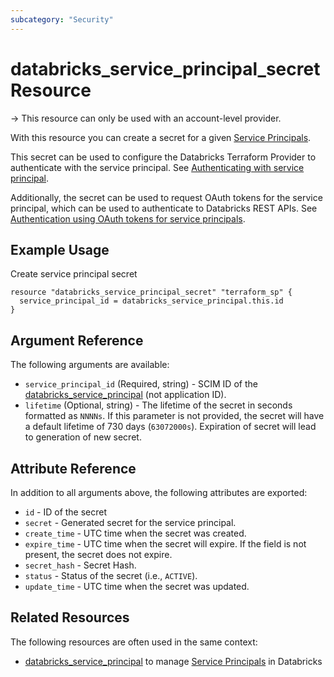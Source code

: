 ```yaml
---
subcategory: "Security"
---
```

# databricks_service_principal_secret Resource

-> This resource can only be used with an account-level provider.

With this resource you can create a secret for a given [Service Principals](https://docs.databricks.com/administration-guide/users-groups/service-principals.html).

This secret can be used to configure the Databricks Terraform Provider to authenticate with the service principal. See [Authenticating with service principal](../index.md#authenticating-with-service-principal).

Additionally, the secret can be used to request OAuth tokens for the service principal, which can be used to authenticate to Databricks REST APIs. See [Authentication using OAuth tokens for service principals](https://docs.databricks.com/dev-tools/authentication-oauth.html).

## Example Usage

Create service principal secret

```hcl
resource "databricks_service_principal_secret" "terraform_sp" {
  service_principal_id = databricks_service_principal.this.id
}
```

## Argument Reference

The following arguments are available:

* `service_principal_id` (Required, string) - SCIM ID of the [databricks_service_principal](service_principal.md) (not application ID).
* `lifetime` (Optional, string) - The lifetime of the secret in seconds formatted as `NNNNs`. If this parameter is not provided, the secret will have a default lifetime of 730 days (`63072000s`).  Expiration of secret will lead to generation of new secret.

## Attribute Reference

In addition to all arguments above, the following attributes are exported:

* `id` - ID of the secret
* `secret` - Generated secret for the service principal.
* `create_time` - UTC time when the secret was created.
* `expire_time` - UTC time when the secret will expire. If the field is not present, the secret does not expire.
* `secret_hash` - Secret Hash.
* `status`  - Status of the secret (i.e., `ACTIVE`).
* `update_time` - UTC time when the secret was updated.

## Related Resources

The following resources are often used in the same context:

* [databricks_service_principal](service_principal.md) to manage [Service Principals](https://docs.databricks.com/administration-guide/users-groups/service-principals.html) in Databricks
